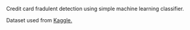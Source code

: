 Credit card fradulent detection using simple machine learning classifier.

Dataset used from [Kaggle.](https://www.kaggle.com/dalpozz/creditcardfraud)

